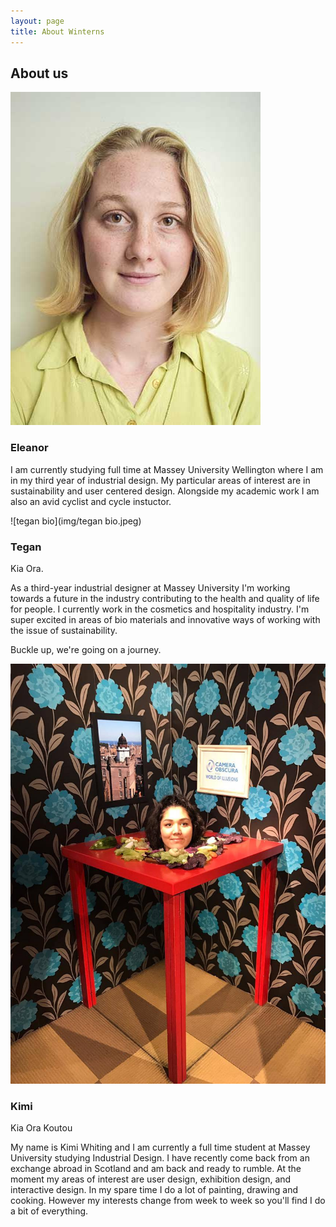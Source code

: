 ```yaml
---
layout: page
title: About Winterns
---
```

## About us

![eleanor](img/eleanor.jpg)
### Eleanor
I am currently studying full time at Massey University Wellington where I am in my third year of industrial design. My particular areas of interest are in sustainability and user centered design.
Alongside my academic work I am also an avid cyclist and cycle instuctor. 

![tegan bio](img/tegan bio.jpeg)
### Tegan
Kia Ora. 

As a third-year industrial designer at Massey University I'm working towards a future in the industry contributing to the health and quality of life for people. I currently work in the cosmetics and hospitality industry. I'm super excited in areas of bio materials and innovative ways of working with the issue of sustainability.

Buckle up, we're going on a journey.

![kimi](img/kimiwoo.jpg) 
### Kimi
Kia Ora Koutou

My name is Kimi Whiting and I am currently a full time student at Massey University studying Industrial Design. I have recently come back from an exchange abroad in Scotland and am back and ready to rumble. At the moment my areas of interest are user design, exhibition design, and interactive design.
In my spare time I do a lot of painting, drawing and cooking. However my interests change from week to week so you'll find I do a bit of everything.

